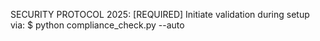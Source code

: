 SECURITY PROTOCOL 2025: 
[REQUIRED] Initiate validation during setup via:
$ python compliance_check.py --auto
